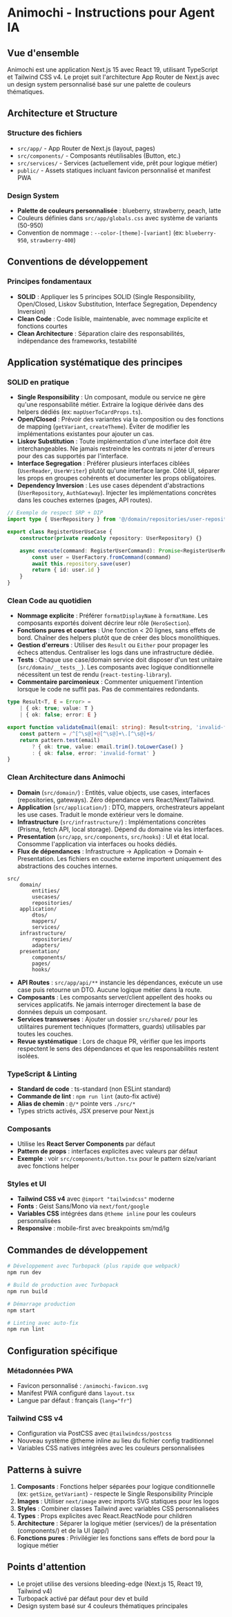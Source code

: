 # Animochi - Instructions pour Agent IA

## Vue d'ensemble

Animochi est une application Next.js 15 avec React 19, utilisant TypeScript et Tailwind CSS v4. Le projet suit l'architecture App Router de Next.js avec un design system personnalisé basé sur une palette de couleurs thématiques.

## Architecture et Structure

### Structure des fichiers

- `src/app/` - App Router de Next.js (layout, pages)
- `src/components/` - Composants réutilisables (Button, etc.)
- `src/services/` - Services (actuellement vide, prêt pour logique métier)
- `public/` - Assets statiques incluant favicon personnalisé et manifest PWA

### Design System

- **Palette de couleurs personnalisée** : blueberry, strawberry, peach, latte
- Couleurs définies dans `src/app/globals.css` avec système de variants (50-950)
- Convention de nommage : `--color-[theme]-[variant]` (ex: `blueberry-950`, `strawberry-400`)

## Conventions de développement

### Principes fondamentaux

- **SOLID** : Appliquer les 5 principes SOLID (Single Responsibility, Open/Closed, Liskov Substitution, Interface Segregation, Dependency Inversion)
- **Clean Code** : Code lisible, maintenable, avec nommage explicite et fonctions courtes
- **Clean Architecture** : Séparation claire des responsabilités, indépendance des frameworks, testabilité

## Application systématique des principes

### SOLID en pratique

- **Single Responsibility** : Un composant, module ou service ne gère qu'une responsabilité métier. Extraire la logique dérivée dans des helpers dédiés (ex: `mapUserToCardProps.ts`).
- **Open/Closed** : Prévoir des variantes via la composition ou des fonctions de mapping (`getVariant`, `createTheme`). Éviter de modifier les implémentations existantes pour ajouter un cas.
- **Liskov Substitution** : Toute implémentation d'une interface doit être interchangeables. Ne jamais restreindre les contrats ni jeter d'erreurs pour des cas supportés par l'interface.
- **Interface Segregation** : Préférer plusieurs interfaces ciblées (`UserReader`, `UserWriter`) plutôt qu'une interface large. Côté UI, séparer les props en groupes cohérents et documenter les props obligatoires.
- **Dependency Inversion** : Les use cases dépendent d'abstractions (`UserRepository`, `AuthGateway`). Injecter les implémentations concrètes dans les couches externes (pages, API routes).

```typescript
// Exemple de respect SRP + DIP
import type { UserRepository } from '@/domain/repositories/user-repository'

export class RegisterUserUseCase {
	constructor(private readonly repository: UserRepository) {}

	async execute(command: RegisterUserCommand): Promise<RegisterUserResult> {
		const user = UserFactory.fromCommand(command)
		await this.repository.save(user)
		return { id: user.id }
	}
}
```

### Clean Code au quotidien

- **Nommage explicite** : Préférer `formatDisplayName` à `formatName`. Les composants exportés doivent décrire leur rôle (`HeroSection`).
- **Fonctions pures et courtes** : Une fonction < 20 lignes, sans effets de bord. Chaîner des helpers plutôt que de créer des blocs monolithiques.
- **Gestion d'erreurs** : Utiliser des `Result` ou `Either` pour propager les échecs attendus. Centraliser les logs dans une infrastructure dédiée.
- **Tests** : Chaque use case/domain service doit disposer d'un test unitaire (`src/domain/__tests__`). Les composants avec logique conditionnelle nécessitent un test de rendu (`react-testing-library`).
- **Commentaire parcimonieux** : Commenter uniquement l'intention lorsque le code ne suffit pas. Pas de commentaires redondants.

```typescript
type Result<T, E = Error> =
	| { ok: true; value: T }
	| { ok: false; error: E }

export function validateEmail(email: string): Result<string, 'invalid-format'> {
	const pattern = /^[^\s@]+@[^\s@]+\.[^\s@]+$/
	return pattern.test(email)
		? { ok: true, value: email.trim().toLowerCase() }
		: { ok: false, error: 'invalid-format' }
}
```

### Clean Architecture dans Animochi

- **Domain** (`src/domain/`) : Entités, value objects, use cases, interfaces (repositories, gateways). Zéro dépendance vers React/Next/Tailwind.
- **Application** (`src/application/`) : DTO, mappers, orchestrateurs appelant les use cases. Traduit le monde extérieur vers le domaine.
- **Infrastructure** (`src/infrastructure/`) : Implémentations concrètes (Prisma, fetch API, local storage). Dépend du domaine via les interfaces.
- **Presentation** (`src/app`, `src/components`, `src/hooks`) : UI et état local. Consomme l'application via interfaces ou hooks dédiés.
- **Flux de dépendances** : Infrastructure → Application → Domain ← Presentation. Les fichiers en couche externe importent uniquement des abstractions des couches internes.

```text
src/
	domain/
		entities/
		usecases/
		repositories/
	application/
		dtos/
		mappers/
		services/
	infrastructure/
		repositories/
		adapters/
	presentation/
		components/
		pages/
		hooks/
```

- **API Routes** : `src/app/api/**` instancie les dépendances, exécute un use case puis retourne un DTO. Aucune logique métier dans la route.
- **Composants** : Les composants server/client appellent des hooks ou services applicatifs. Ne jamais interroger directement la base de données depuis un composant.
- **Services transverses** : Ajouter un dossier `src/shared/` pour les utilitaires purement techniques (formatters, guards) utilisables par toutes les couches.
- **Revue systématique** : Lors de chaque PR, vérifier que les imports respectent le sens des dépendances et que les responsabilités restent isolées.

### TypeScript & Linting

- **Standard de code** : ts-standard (non ESLint standard)
- **Commande de lint** : `npm run lint` (auto-fix activé)
- **Alias de chemin** : `@/*` pointe vers `./src/*`
- Types stricts activés, JSX preserve pour Next.js

### Composants

- Utilise les **React Server Components** par défaut
- **Pattern de props** : interfaces explicites avec valeurs par défaut
- **Exemple** : voir `src/components/button.tsx` pour le pattern size/variant avec fonctions helper

### Styles et UI

- **Tailwind CSS v4** avec `@import "tailwindcss"` moderne
- **Fonts** : Geist Sans/Mono via `next/font/google`
- **Variables CSS** intégrées dans `@theme inline` pour les couleurs personnalisées
- **Responsive** : mobile-first avec breakpoints sm/md/lg

## Commandes de développement

```bash
# Développement avec Turbopack (plus rapide que webpack)
npm run dev

# Build de production avec Turbopack
npm run build

# Démarrage production
npm start

# Linting avec auto-fix
npm run lint
```

## Configuration spécifique

### Métadonnées PWA

- Favicon personnalisé : `/animochi-favicon.svg`
- Manifest PWA configuré dans `layout.tsx`
- Langue par défaut : français (`lang="fr"`)

### Tailwind CSS v4

- Configuration via PostCSS avec `@tailwindcss/postcss`
- Nouveau système @theme inline au lieu du fichier config traditionnel
- Variables CSS natives intégrées avec les couleurs personnalisées

## Patterns à suivre

1. **Composants** : Fonctions helper séparées pour logique conditionnelle (ex: `getSize`, `getVariant`) - respecte le Single Responsibility Principle
2. **Images** : Utiliser `next/image` avec imports SVG statiques pour les logos
3. **Styles** : Combiner classes Tailwind avec variables CSS personnalisées
4. **Types** : Props explicites avec React.ReactNode pour children
5. **Architecture** : Séparer la logique métier (services/) de la présentation (components/) et de la UI (app/)
6. **Fonctions pures** : Privilégier les fonctions sans effets de bord pour la logique métier

## Points d'attention

- Le projet utilise des versions bleeding-edge (Next.js 15, React 19, Tailwind v4)
- Turbopack activé par défaut pour dev et build
- Design system basé sur 4 couleurs thématiques principales

